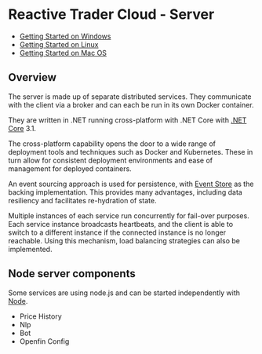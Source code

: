 # Reactive Trader Cloud - Server

- [Getting Started on Windows](./setup/windows-setup.md)
- [Getting Started on Linux](./setup/linux-setup.md)
- [Getting Started on Mac OS](./setup/macos-setup.md)

## Overview

The server is made up of separate distributed services. They communicate with the client via a broker and can each be run in its own Docker container.

They are written in .NET running cross-platform with .NET Core with [.NET Core](https://github.com/dotnet/corefx/blob/master/Documentation/architecture/net-core-applications.md) 3.1.

The cross-platform capability opens the door to a wide range of deployment tools and techniques such as Docker and Kubernetes. These in turn allow for consistent deployment environments and ease of management for deployed containers.

An event sourcing approach is used for persistence, with [Event Store](https://geteventstore.com/) as the backing implementation. This provides many advantages, including data resiliency and facilitates re-hydration of state.

Multiple instances of each service run concurrently for fail-over purposes. Each service instance broadcasts heartbeats, and the client is able to switch to a different instance if the connected instance is no longer reachable. Using this mechanism, load balancing strategies can also be implemented.

## Node server components

Some services are using node.js and can be started independently with [Node](./server-node.md).

- Price History
- Nlp
- Bot
- Openfin Config
